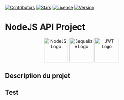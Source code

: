 <!-- Badges -->
[![Contributors][contributors-badge]][contributors-wlink]
[![Stars][stars-badge]][stars-wlink]
[![License][license-badge]][license-wlink]
[![Version][version-badge]][version-wlink]

<!-- Project's Readme Header -->
# NodeJS API Project
<div align="center">
    <img src="https://i.ibb.co/jrqz45Y/NodeJS.png" alt="NodeJS Logo" width="80" height="80">
    <img src="https://i.ibb.co/m4QwyCM/Sequelize.png" alt="Sequelize Logo" width="80" height="80"/>
	<img src="https://i.ibb.co/rdNn0Lw/JWT.png" alt="JWT Logo" width="80" height="80"/>
</div>

<!-- Project's Readme Body -->
## Description du projet


<!-- Project's Readme Footer -->
## Test


<!-- Markdown Badges Variables -->
[contributors-badge]: https://img.shields.io/github/contributors/Whiletruend/NodeJS_Project_BIN2.svg?style=for-the-badge
[contributors-wlink]: https://github.com/Whiletruend/NodeJS_Project_BIN2/graphs/contributors

[stars-badge]: https://img.shields.io/github/stars/Whiletruend/NodeJS_Project_BIN2.svg?style=for-the-badge
[stars-wlink]: https://github.com/Whiletruend/NodeJS_Project_BIN2/stargazers

[license-badge]: https://img.shields.io/github/license/Whiletruend/NodeJS_Project_BIN2.svg?style=for-the-badge
[license-wlink]: ttps://github.com/Whiletruend/NodeJS_Project_BIN2/blob/master/LICENSE.txt

[version-badge]: https://img.shields.io/badge/Version-v1.0.0-green?style=for-the-badge
[version-wlink]: https://github.com/Whiletruend/NodeJS_Project_BIN2